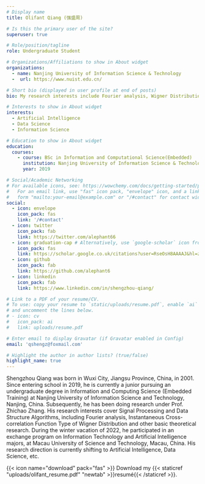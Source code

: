 ```yaml
---
# Display name
title: Olifant Qiang (强盛周)

# Is this the primary user of the site?
superuser: true

# Role/position/tagline
role: Undergraduate Student

# Organizations/Affiliations to show in About widget
organizations:
  - name: Nanjing University of Information Science & Technology
  -  url: https://www.nuist.edu.cn/

# Short bio (displayed in user profile at end of posts)
bio: My research interests include Fourier analysis, Wigner Distribution, Nonlinear Fiber Optics.

# Interests to show in About widget
interests:
  - Artificial Intelligence
  - Data Science
  - Information Science

# Education to show in About widget
education:
  courses:
    - course: BSc in Information and Computational Science(Embedded)
      institution: Nanjing University of Information Science & Technology
      year: 2019

# Social/Academic Networking
# For available icons, see: https://wowchemy.com/docs/getting-started/page-builder/#icons
#   For an email link, use "fas" icon pack, "envelope" icon, and a link in the
#   form "mailto:your-email@example.com" or "/#contact" for contact widget.
social:
  - icon: envelope
    icon_pack: fas
    link: '/#contact'
  - icon: twitter
    icon_pack: fab
    link: https://twitter.com/alephant66
  - icon: graduation-cap # Alternatively, use `google-scholar` icon from `ai` icon pack
    icon_pack: fas
    link: https://scholar.google.co.uk/citations?user=RseOsH8AAAAJ&hl=zh-CN&citsig=AMD79opXCdao_gl0qyv47gZDNq5scFqDmw
  - icon: github
    icon_pack: fab
    link: https://github.com/alephant6
  - icon: linkedin
    icon_pack: fab
    link: https://www.linkedin.com/in/shengzhou-qiang/

# Link to a PDF of your resume/CV.
# To use: copy your resume to `static/uploads/resume.pdf`, enable `ai` icons in `params.toml`,
# and uncomment the lines below.
# - icon: cv
#   icon_pack: ai
#   link: uploads/resume.pdf

# Enter email to display Gravatar (if Gravatar enabled in Config)
email: 'qshengz@foxmail.com'

# Highlight the author in author lists? (true/false)
highlight_name: true
---
```


Shengzhou Qiang was born in Wuxi City, Jiangsu Province, China, in 2001. Since entering school in 2019, he is currently a junior pursuing an undergraduate degree in Information and Computing Science (Embedded Training) at Nanjing University of Information Science and Technology, Nanjing, China. Subsequently, he has been doing research under Prof. Zhichao Zhang. His research interests cover Signal Processing and Data Structure Algorithms, including Fourier analysis, Instantaneous Cross-correlation Function Type of Wigner Distribution and other basic theoretical research. During the winter vacation of 2022, he participated in an exchange program on Information Technology and Artificial Intelligence majors, at Macau University of Science and Technology, Macau, China. His research direction is currently shifting to Artificial Intelligence, Data Science, etc.


{{< icon name="download" pack="fas" >}} Download my {{< staticref "uploads/olifant_resume.pdf" "newtab" >}}resumé{{< /staticref >}}.
